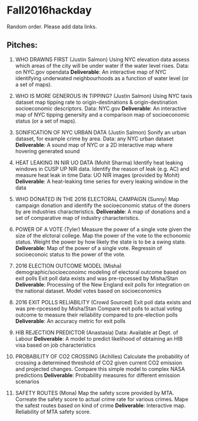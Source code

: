 # Fall2016hackday

Random order. Please add data links.

## Pitches:

1. WHO DRAWNS FIRST (Justin Salmon)
Using NYC elevation data assess which areas of the city will be under water if the water level rises.
Data: on NYC.gov opendata
**Deliverable**: An interactive map of NYC identifying underwated neighbourhoods as a function of water level (or a set of maps).

2. WHO IS MORE GENEROUS IN TIPPING? (Justin Salmon)
Using NYC taxis dataset map tipping rate to origin-destinations & origin-destination socioeconomic descriptors.
Data: NYC.gov
**Deliverable**: An interactive map of NYC tipping genersity and a comparison map of socioeconomic status (or a set of maps).

3. SONIFICATION OF NYC URBAN DATA (Justin Salmon)
Sonify an urban dataset, for example crime by area.
Data: any NYC urban dataset 
**Deliverable**: A sound map of NYC or a 2D interactive map where hovering generated sound

4. HEAT LEAKING IN NIR UO DATA  (Mohit Sharma)
Identify heat leaking windows in CUSP UP NIR data. Identify the reason of leak (e.g. AC) and measure heat leak in time
Data: UO NIR images (provided by Mohit)
**Deliverable**: A heat-leaking time series for every leaking window in the data

5. WHO DONATED IN THE 2016 ELECTORAL CAMPAIGN (Sunny)
Map campaign donation and identify the socioeconomic status of the doners by are industries characteristics.
**Deliverable**: A map of donations and a set of comparative map of industry characteristics.

6. POWER OF A VOTE (Tyler)
Measure the power of a single vote given the size of the elctoral college. Map the power of the vote to the echonomic status. Weight the power by how likely the state is to be a swing state.
**Deliverable**: Map of the power of a single vote. Regressin of socioeconoic status to the power of the vote. 

7. 2016 ELECTION OUTCOME MODEL (Misha)
demographic/socioeconoimc modeling of electoral outcome based on exit polls
Exit poll data exists and was pre-rpcessed by Misha/Stan
**Deliverable**: Processing of the New England exit polls for integration on the national dataset. Model votes based on socioeconomics

8. 2016 EXIT POLLS RELIABILITY (Crowd Sourced)
Exit poll data exists and was pre-rpcessed by Misha/Stan
Compare exit polls to actual voting outcome to measure their reliability compared to pre-election polls
**Deliverable**: An accuracy metric for exit polls

9. HIB REJECTION PREDICTOR (Anastasia)
Data: Available at Dept. of Labour
**Deliverable**: A model to predict likelihood of obtaining an HIB visa based on job characteristics

10. PROBABILITY OF CO2 CROSSING (Achilles)
Calculate the probability of crossing a determined threshold of CO2 given current CO2 emission and projected changes.
Compare this simple model to complex NASA predictions
**Deliverable**: Probability measures for different emission scenarios

11. SAFETY ROUTES (Mona)
Map the safety score provided by MTA. Correate the safety score to actual crime rate for various crimes. Mape the safest routes based on kind of crime
**Deliverable**: Interactive map. Reliability of MTA safety score.


